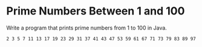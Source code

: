 # Prime Numbers Between 1 and 100 
Write a program that prints prime numbers from 1 to 100 in Java.
```
2 3 5 7 11 13 17 19 23 29 31 37 41 43 47 53 59 61 67 71 73 79 83 89 97 
```